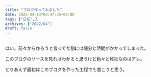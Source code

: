 ```yaml
---
title: "ブログ作ってみました"
date: 2022-04-13T00:47:36+09:00
tags: ["日記",]
archives: ["2022/04"]
draft: false
---
```


##
はい。前々から作ろうと言ってた割には随分と時間がかかってしまった。

このブログのソースを見ればわかると思うけど色々と稚拙なのはアレ。

とりあえず最初はこのブログを作った工程でも書こうと思う。
